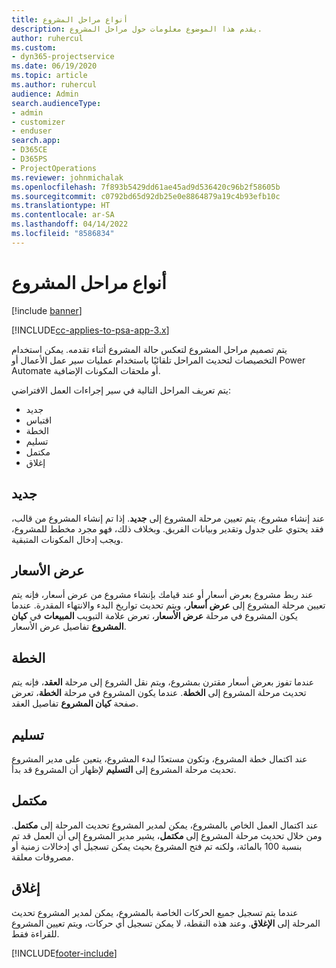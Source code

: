 ```yaml
---
title: أنواع مراحل المشروع
description: يقدم هذا الموضوع معلومات حول مراحل المشروع.
author: ruhercul
ms.custom:
- dyn365-projectservice
ms.date: 06/19/2020
ms.topic: article
ms.author: ruhercul
audience: Admin
search.audienceType:
- admin
- customizer
- enduser
search.app:
- D365CE
- D365PS
- ProjectOperations
ms.reviewer: johnmichalak
ms.openlocfilehash: 7f893b5429dd61ae45ad9d536420c96b2f58605b
ms.sourcegitcommit: c0792bd65d92db25e0e8864879a19c4b93efb10c
ms.translationtype: HT
ms.contentlocale: ar-SA
ms.lasthandoff: 04/14/2022
ms.locfileid: "8586834"
---
```

# <a name="project-stage-types"></a>أنواع مراحل المشروع 

[!include [banner](../includes/psa-now-project-operations.md)]

[!INCLUDE[cc-applies-to-psa-app-3.x](../includes/cc-applies-to-psa-app-3x.md)]

يتم تصميم مراحل المشروع لتعكس حالة المشروع أثناء تقدمه. يمكن استخدام التخصيصات لتحديث المراحل تلقائيًا باستخدام عمليات سير عمل الأعمال أو Power Automate أو ملحقات المكونات الإضافية.

يتم تعريف المراحل التالية في سير إجراءات العمل‬ الافتراضي:

- جديد
- اقتباس
- الخطة
- تسليم
- ‏‫مكتمل‬
- إغلاق 

## <a name="new"></a>جديد

عند إنشاء مشروع، يتم تعيين مرحلة المشروع إلى **جديد**. إذا تم إنشاء المشروع من قالب، فقد يحتوي على جدول وتقدير وبيانات الفريق. وبخلاف ذلك، فهو مجرد مخطط للمشروع، ويجب إدخال المكونات المتبقية.

## <a name="quote"></a>عرض الأسعار

عند ربط مشروع بعرض أسعار أو عند قيامك بإنشاء مشروع من عرض أسعار، فإنه يتم تعيين مرحلة المشروع إلى **عرض أسعار**، ويتم تحديث تواريخ البدء والانتهاء المقدرة. عندما يكون المشروع في مرحلة **عرض الأسعار**، تعرض علامة التبويب **المبيعات** في **كيان المشروع** تفاصيل عرض الأسعار.

## <a name="plan"></a>الخطة

عندما تفوز بعرض أسعار مقترن بمشروع، ويتم نقل الشروع إلى مرحلة **العقد**، فإنه يتم تحديث مرحلة المشروع إلى **الخطة**. عندما يكون المشروع في مرحلة **الخطة**، تعرض صفحة **كيان المشروع** تفاصيل العقد.

## <a name="deliver"></a>تسليم

عند اكتمال خطة المشروع، وتكون مستعدًا لبدء المشروع، يتعين على مدير المشروع تحديث مرحلة المشروع إلى **التسليم** لإظهار أن المشروع قد بدأ.

## <a name="complete"></a>‏‫مكتمل‬ 

عند اكتمال العمل الخاص بالمشروع، يمكن لمدير المشروع تحديث المرحلة إلى **مكتمل**. ومن خلال تحديث مرحلة المشروع إلى **مكتمل**، يشير مدير المشروع إلى أن العمل قد تم بنسبة 100 بالمائة، ولكنه تم فتح المشروع بحيث يمكن تسجيل أي إدخالات زمنية أو مصروفات معلقة.

## <a name="close"></a>إغلاق

عندما يتم تسجيل جميع الحركات الخاصة بالمشروع، يمكن لمدير المشروع تحديث المرحلة إلى **الإغلاق**. وعند هذه النقطة، لا يمكن تسجيل أي حركات، ويتم تعيين المشروع للقراءة فقط.


[!INCLUDE[footer-include](../includes/footer-banner.md)]
